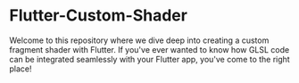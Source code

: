 # Flutter-Custom-Shader
Welcome to this repository where we dive deep into creating a custom fragment shader with Flutter. If you've ever wanted to know how GLSL code can be integrated seamlessly with your Flutter app, you've come to the right place!
